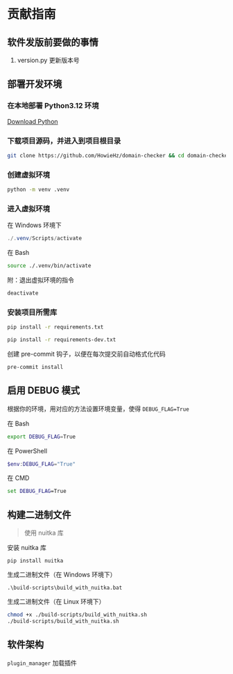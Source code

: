 # 贡献指南

## 软件发版前要做的事情

1. version.py 更新版本号

## 部署开发环境

### 在本地部署 Python3.12 环境

[Download Python](https://www.python.org/downloads/)

### 下载项目源码，并进入到项目根目录

```bash
git clone https://github.com/HowieHz/domain-checker && cd domain-checker/
```

### 创建虚拟环境

```bash
python -m venv .venv
```

### 进入虚拟环境

在 Windows 环境下

```powershell
./.venv/Scripts/activate
```

在 Bash

```bash
source ./.venv/bin/activate
```

附：退出虚拟环境的指令

```bash
deactivate
```

### 安装项目所需库

```bash
pip install -r requirements.txt
```

```bash
pip install -r requirements-dev.txt
```

创建 pre-commit 钩子，以便在每次提交前自动格式化代码

```bash
pre-commit install
```

<!-- 附：导出当前虚拟环境中的库

```bash
pip freeze > requirements.txt
``` -->

## 启用 DEBUG 模式

根据你的环境，用对应的方法设置环境变量，使得 `DEBUG_FLAG=True`

在 Bash

```bash
export DEBUG_FLAG=True
```

在 PowerShell

```powershell
$env:DEBUG_FLAG="True"
```

<!-- 查看此变量
```powershell
$env:DEBUG_FLAG
``` -->

在 CMD

```cmd
set DEBUG_FLAG=True
```

<!-- 查看此变量
```cmd
echo %DEBUG_FLAG%
``` -->


## 构建二进制文件

> 使用 nuitka 库

安装 nuitka 库

```shell
pip install nuitka
```

生成二进制文件（在 Windows 环境下）

```shell
.\build-scripts\build_with_nuitka.bat
```

生成二进制文件（在 Linux 环境下）

```bash
chmod +x ./build-scripts/build_with_nuitka.sh
./build-scripts/build_with_nuitka.sh
```

## 软件架构

`plugin_manager` 加载插件
